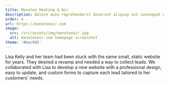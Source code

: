 ```yaml
---
title: Manatee Heating & Air
description: dolore aute reprehenderit deserunt aliquip est consequat duis ex labore pariatur velit dolor exercitation duis duis excepteur fugiat fugiat non consequat mollit
order: 4
url: https://manateeair.com
image:
  src: /src/assets/img/manateeair.jpg
  alt: manateeair.com homepage screenshot
theme: '#bec9d5'
---
```


Lisa Kelly and her team had been stuck with the same small, static website for years. They desired a revamp and needed a way to collect leads. We collaborated with Lisa to develop a new website with a professional design, easy to update, and custom forms to capture each lead tailored to her customers' needs.
